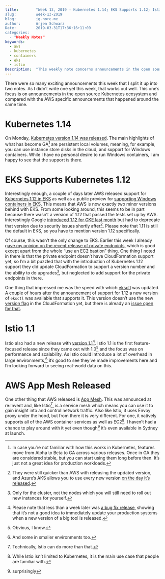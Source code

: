 ```yaml
---
title:        "Week 13, 2019 - Kubernetes 1.14; EKS Supports 1.12; Istio 1.1; AWS App Mesh“
slug:         week-13-2019
blog:         ig.nore.me  
author:       Arjen Schwarz  
Date:         2019-03-31T17:36:16+11:00
categories:   
  - "Weekly Notes"
keywords:
  - aws
  - kubernetes 
  - containers 
  - eks 
  - istio 
Description:  "This weekly note concerns announcements in the open source Kubernetes ecosystem and compared with the AWS specific announcements that happened around the same time."
---
```


There were so many exciting announcements this week that I split it up into two notes. As I didn’t write one yet this week, that works out well. This one’s focus is on announcements in the open source Kubernetes ecosystem and compared with the AWS specific announcements that happened around the same time.

# Kubernetes 1.14

On Monday, [Kubernetes version 1.14 was released](https://kubernetes.io/blog/2019/03/25/kubernetes-1-14-release-announcement/). The main highlights of what has become GA[^1] are persistent local volumes, meaning, for example, you can use instance store disks in the cloud, and support for Windows containers. While I have no personal desire to run Windows containers, I am happy to see that the support is there.

# EKS Supports Kubernetes 1.12

Interestingly enough, a couple of days later AWS released support for [Kubernetes 1.12 in EKS](https://aws.amazon.com/about-aws/whats-new/2019/03/amazon-eks-now-supports-kubernetes-version-1-12-and-cluster-vers/) as well as a public preview for [supporting Windows containers in EKS](https://aws.amazon.com/about-aws/whats-new/2019/03/amazon-eks-opens-public-preview-of-windows-container-support/). This means that AWS is now exactly two minor versions behind with EKS. From some looking around, this seems to be in part because there wasn’t a version of 1.12 that passed the tests set up by AWS. Interestingly Google [introduced 1.12 for GKE last month](https://cloud.google.com/kubernetes-engine/docs/release-notes#february-27-2019) but had to deprecate that version due to security issues shortly after[^2]. Please note that 1.11 is still the default in EKS, so you have to mention version 1.12 specifically.

Of course, this wasn’t the only change to EKS. Earlier this week I already [gave my opinion on the recent release of private endpoints](/2019/03/using-a-fargate-bastion-for-eks-access/), which is good except apart from the whole “use an EC2 bastion” thing. One thing I noted in there is that the private endpoint doesn’t have CloudFormation support yet, so I’m a bit puzzled that with the introduction of Kubernetes 1.12 support they did update CloudFormation to support a version number and the ability to do upgrades[^3], but neglected to add support for the private endpoints in there.

One thing that impressed me was the speed with which [eksctl](https://eksctl.io) was updated. A couple of hours after the announcement of support for 1.12 a new version of `eksctl` was available that supports it. This version doesn’t use the new [version flag](https://docs.aws.amazon.com/AWSCloudFormation/latest/UserGuide/aws-resource-eks-cluster.html#cfn-eks-cluster-version) in the CloudFormation yet, but there is already an [issue open for that](https://github.com/weaveworks/eksctl/issues/683).

# Istio 1.1

Istio also had a new release with [version 1.1](https://istio.io/blog/2019/announcing-1.1/)[^4]. Istio 1.1 is the first feature-focused release since they came out with 1.0[^5] and the focus was on performance and scalability. As Istio could introduce a lot of overhead in large environments,[^6] it’s good to see they’ve made improvements here and I’m looking forward to seeing real-world data on this.

# AWS App Mesh Released

One other thing that AWS released is [App Mesh](https://aws.amazon.com/about-aws/whats-new/2019/03/aws-app-mesh-is-now-generally-available/). This was announced at re:Invent and, like Istio[^7], is a service mesh which means you can use it to gain insight into and control network traffic. Also like Istio, it uses Envoy proxy under the hood, but from there it is very different. For one, it natively supports all of the AWS container services as well as EC2[^8]. I haven’t had a chance to play around with it yet even though[^9] it’s even available in Sydney at launch.

[^1]:	In case you’re not familiar with how this works in Kubernetes, features move from Alpha to Beta to GA across various releases. Once in GA they are considered stable, but you can start using them long before then. It’s just not a great idea for production workloads.

[^2]:	They were still quicker than AWS with releasing the updated version, and Azure’s AKS allows you to use every new version [on the day it’s released](https://docs.microsoft.com/en-us/azure/aks/supported-kubernetes-versions).

[^3]:	Only for the cluster, not the nodes which you will still need to roll out new instances for yourself.

[^4]:	Please note that less than a week later was [a bug fix release](https://istio.io/blog/2019/announcing-1.1.1/), showing that it’s not a good idea to immediately update your production systems when a new version of a big tool is released.

[^5]:	Obvious, I know.

[^6]:	And some in smaller environments too.

[^7]:	Technically, Istio can do more than that.

[^8]:	While Istio isn’t limited to Kubernetes, it is the main use case that people are familiar with.

[^9]:	surprisingly